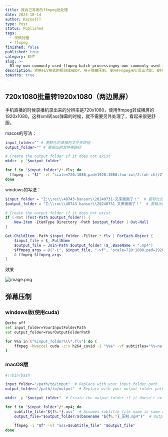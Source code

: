 ```yaml
---
title: 我自己常用的ffmpeg批处理
date: 2024-10-14
author: KazooTTT
type: Post
status: Published
tags:
  - 视频处理
  - ffmpeg
finished: false
published: true
category: 软件
slug: >-
  01-my-own-commonly-used-ffmpeg-batch-processingmy-own-commonly-used-ffmpeg-batching
description: 转换FLV格式的视频成HDDP，用于弹幕压制。使用FFmpeg来实现该功能，支持多个操作系统，如Windows和macOS。
toAstro: true
---
```


## 720x1080批量转1920x1080（两边黑屏）

手机直播的时候录播机录出来的分辨率是720x1080，使用ffmpeg转成横屏的1920x1080。这样xml转ass弹幕的时候，就不需要另外处理了，看起来很更舒服。

macos的写法：

```bash
input_folder="" # 要转化的录播的文件夹路径
output_folder="" # 要输出的文件夹路径

# Create the output folder if it does not exist
mkdir -p "$output_folder"

for f in "$input_folder"/*.flv; do
  ffmpeg -i "$f" -vf "scale=720:1080,pad=1920:1080:(ow-iw)/2:(oh-ih)/2" -c:a copy "$output_folder/$(basename "${f%.*}.mp4")"
done
```

windows的写法：

```powershell
$input_folder = "Z:\\rec\\48743-hanser\\20240731-又来画画了！"  # 要转化的录播的文件夹路径
$output_folder = "Z:\\rec\\48743-hanser\\20240731-又来画画了！"  # 要输出的文件夹路径

# Create the output folder if it does not exist
If (-Not (Test-Path $output_folder)) {
    New-Item -ItemType Directory -Path $output_folder | Out-Null
}

Get-ChildItem -Path $input_folder -Filter *.flv | ForEach-Object {
    $input_file = $_.FullName
    $output_file = Join-Path $output_folder ($_.BaseName + ".mp4")
    $ffmpeg_args = @("-i", $input_file, "-vf", "scale=720:1080,pad=1920:1080:(ow-iw)/2:(oh-ih)/2", "-c:a", "copy", $output_file)
    & ffmpeg $ffmpeg_args
}
```

效果

![image.png](https://pictures.kazoottt.top/2024/10/20241014-20241014224347.png)

## 弹幕压制

### windows版(使用cuda)

```bash
@echo off
set input_folder=YourInputFolderPath
set output_folder=YourOutputFolderPath

for %%a in ("%input_folder%\\*.flv") do (
    ffmpeg -hwaccel cuda -c:v h264_cuvid -i "%%a" -vf subtitles="%%~na.ass" -c:v h264_nvenc -b:v 6000k -c:a copy "%output_folder%\\%%~na_压制.mp4" -y
)
```

### macOS版

```bash
#!/bin/bash

input_folder="/path/to/input"  # Replace with your input folder path
output_folder="/path/to/output"  # Replace with your output folder path

mkdir -p "$output_folder"  # Create the output folder if it doesn't exist

for f in "$input_folder"/*.mp4; do
    subtitle_file="${f%.*}.ass"  # Assumes subtitle file name is same as video file name but with .ass extension
    output_file="$output_folder/$(basename "${f%.*}_压制.mp4")"  # Output file name with _ass suffix

    ffmpeg -i "$f" -vf "ass=$subtitle_file" "$output_file"
done
```
